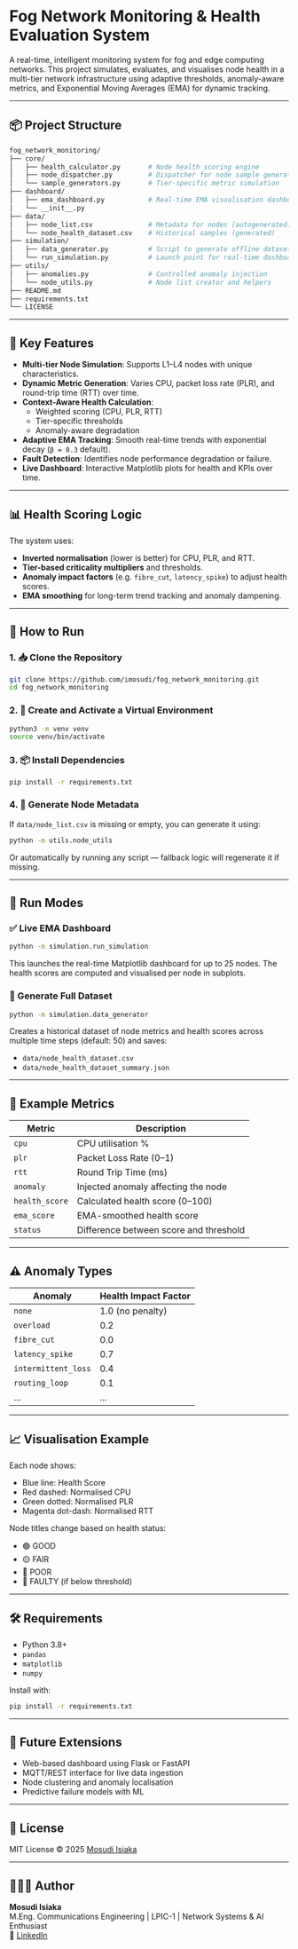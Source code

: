 # Fog Network Monitoring & Health Evaluation System

A real-time, intelligent monitoring system for fog and edge computing networks. This project simulates, evaluates, and visualises node health in a multi-tier network infrastructure using adaptive thresholds, anomaly-aware metrics, and Exponential Moving Averages (EMA) for dynamic tracking.

---

## 📦 Project Structure

```bash
fog_network_monitoring/
├── core/
│   ├── health_calculator.py       # Node health scoring engine
│   ├── node_dispatcher.py         # Dispatcher for node sample generation
│   └── sample_generators.py       # Tier-specific metric simulation
├── dashboard/
│   ├── ema_dashboard.py           # Real-time EMA visualisation dashboard
│   └── __init__.py
├── data/
│   ├── node_list.csv              # Metadata for nodes (autogenerated)
│   └── node_health_dataset.csv    # Historical samples (generated)
├── simulation/
│   ├── data_generator.py          # Script to generate offline datasets
│   └── run_simulation.py          # Launch point for real-time dashboard
├── utils/
│   ├── anomalies.py               # Controlled anomaly injection
│   └── node_utils.py              # Node list creator and helpers
├── README.md
├── requirements.txt
└── LICENSE
```

---

## 🚀 Key Features

- **Multi-tier Node Simulation**: Supports L1–L4 nodes with unique characteristics.
- **Dynamic Metric Generation**: Varies CPU, packet loss rate (PLR), and round-trip time (RTT) over time.
- **Context-Aware Health Calculation**:
  - Weighted scoring (CPU, PLR, RTT)
  - Tier-specific thresholds
  - Anomaly-aware degradation
- **Adaptive EMA Tracking**: Smooth real-time trends with exponential decay (`β = 0.3` default).
- **Fault Detection**: Identifies node performance degradation or failure.
- **Live Dashboard**: Interactive Matplotlib plots for health and KPIs over time.

---

## 📊 Health Scoring Logic

The system uses:

- **Inverted normalisation** (lower is better) for CPU, PLR, and RTT.
- **Tier-based criticality multipliers** and thresholds.
- **Anomaly impact factors** (e.g. `fibre_cut`, `latency_spike`) to adjust health scores.
- **EMA smoothing** for long-term trend tracking and anomaly dampening.

---

## 🧪 How to Run

### 1. 📥 Clone the Repository

```bash
git clone https://github.com/imosudi/fog_network_monitoring.git
cd fog_network_monitoring
```

### 2. 🐍 Create and Activate a Virtual Environment

```bash
python3 -m venv venv
source venv/bin/activate
```

### 3. 📦 Install Dependencies

```bash
pip install -r requirements.txt
```

### 4. 🧬 Generate Node Metadata

If `data/node_list.csv` is missing or empty, you can generate it using:

```bash
python -m utils.node_utils
```

Or automatically by running any script — fallback logic will regenerate it if missing.

---

## 📁 Run Modes

### ✅ Live EMA Dashboard

```bash
python -m simulation.run_simulation
```

This launches the real-time Matplotlib dashboard for up to 25 nodes. The health scores are computed and visualised per node in subplots.

### 🧮 Generate Full Dataset

```bash
python -m simulation.data_generator
```

Creates a historical dataset of node metrics and health scores across multiple time steps (default: 50) and saves:

- `data/node_health_dataset.csv`
- `data/node_health_dataset_summary.json`

---

## 🧠 Example Metrics

| Metric        | Description                          |
|---------------|--------------------------------------|
| `cpu`         | CPU utilisation %                    |
| `plr`         | Packet Loss Rate (0–1)               |
| `rtt`         | Round Trip Time (ms)                 |
| `anomaly`     | Injected anomaly affecting the node  |
| `health_score`| Calculated health score (0–100)      |
| `ema_score`   | EMA-smoothed health score            |
| `status`      | Difference between score and threshold|

---

## ⚠️ Anomaly Types

| Anomaly            | Health Impact Factor |
|--------------------|----------------------|
| `none`             | 1.0 (no penalty)     |
| `overload`         | 0.2                  |
| `fibre_cut`        | 0.0                  |
| `latency_spike`    | 0.7                  |
| `intermittent_loss`| 0.4                  |
| `routing_loop`     | 0.1                  |
| ...                | ...                  |

---

## 📈 Visualisation Example

Each node shows:
- Blue line: Health Score
- Red dashed: Normalised CPU
- Green dotted: Normalised PLR
- Magenta dot-dash: Normalised RTT

Node titles change based on health status:
- 🟢 GOOD
- 🟡 FAIR
- 🔴 POOR
- 🔘 FAULTY (if below threshold)

---

## 🛠 Requirements

- Python 3.8+
- `pandas`
- `matplotlib`
- `numpy`

Install with:

```bash
pip install -r requirements.txt
```

---

## 📌 Future Extensions

- Web-based dashboard using Flask or FastAPI
- MQTT/REST interface for live data ingestion
- Node clustering and anomaly localisation
- Predictive failure models with ML

---

## 📜 License

MIT License © 2025 [Mosudi Isiaka](https://github.com/imosudi)

---

## 🙋🏽‍♂️ Author

**Mosudi Isiaka**  
M.Eng. Communications Engineering | LPIC-1 | Network Systems & AI Enthusiast  
🔗 [LinkedIn](https://www.linkedin.com/in/isiaka-mosudi-9367a21b/)
